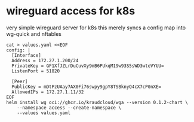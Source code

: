 wireguard access for k8s
========================

very simple wireguard server for k8s
this merely syncs a config map into wg-quick and nftables


    cat > values.yaml <<EOF
    config: |
      [Interface]
      Address = 172.27.1.200/24
      PrivateKey = GF1XfJZLrDuCuvXy9mB6PUkqM19w93S5sWD3wteVYUU=
      ListenPort = 51820
      
      [Peer]
      PublicKey = mDtPzUAay7AX0Fi76swpy9gpY8TSBknyQ4cX7cP0nXE=
      AllowedIPs = 172.27.1.11/32
    EOF
    helm install wg oci://ghcr.io/kraudcloud/wga --version 0.1.2-chart \
        --namespace access --create-namespace \
        --values values.yaml
